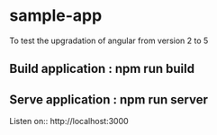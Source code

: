 # sample-app
To test the upgradation of angular from version 2 to 5

## Build application : npm run build

## Serve application : npm run server
Listen on:: http://localhost:3000
